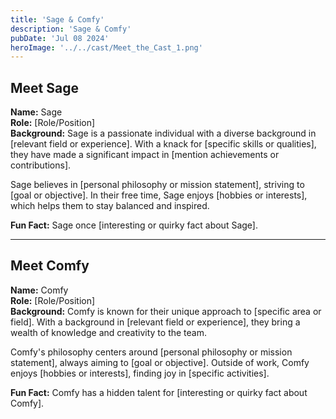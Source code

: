 ```yaml
---
title: 'Sage & Comfy'
description: 'Sage & Comfy'
pubDate: 'Jul 08 2024'
heroImage: '../../cast/Meet_the_Cast_1.png'
---
```


## Meet Sage

**Name:** Sage  
**Role:** [Role/Position]  
**Background:** Sage is a passionate individual with a diverse background in [relevant field or experience]. With a knack for [specific skills or qualities], they have made a significant impact in [mention achievements or contributions].  

Sage believes in [personal philosophy or mission statement], striving to [goal or objective]. In their free time, Sage enjoys [hobbies or interests], which helps them to stay balanced and inspired.  

**Fun Fact:** Sage once [interesting or quirky fact about Sage].  

---

## Meet Comfy

**Name:** Comfy  
**Role:** [Role/Position]  
**Background:** Comfy is known for their unique approach to [specific area or field]. With a background in [relevant field or experience], they bring a wealth of knowledge and creativity to the team.  

Comfy's philosophy centers around [personal philosophy or mission statement], always aiming to [goal or objective]. Outside of work, Comfy enjoys [hobbies or interests], finding joy in [specific activities].  

**Fun Fact:** Comfy has a hidden talent for [interesting or quirky fact about Comfy].
